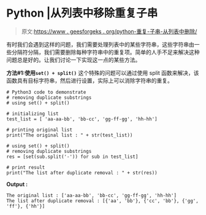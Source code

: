 # Python |从列表中移除重复子串

> 原文:[https://www . geesforgeks . org/python-重复-子串-从列表中删除/](https://www.geeksforgeeks.org/python-duplicate-substring-removal-from-list/)

有时我们会遇到这样的问题，我们需要处理列表中的某些字符串，这些字符串由一些分隔符分隔，我们需要删除每种字符串中的重复项。简单的人手不足来解决这种问题总是好的。让我们讨论一下实现这一点的某些方法。

**方法#1:使用`set() + split()`**
这个特殊的问题可以通过使用 split 函数来解决，该函数具有目标字符串，然后进行设置，实际上可以消除字符串的重复。

```
# Python3 code to demonstrate
# removing duplicate substrings
# using set() + split()

# initializing list
test_list = [ 'aa-aa-bb', 'bb-cc', 'gg-ff-gg', 'hh-hh']

# printing original list
print("The original list : " + str(test_list))

# using set() + split()
# removing duplicate substrings
res = [set(sub.split('-')) for sub in test_list]

# print result
print("The list after duplicate removal : " + str(res))
```

**Output :**

```
The original list : ['aa-aa-bb', 'bb-cc', 'gg-ff-gg', 'hh-hh']
The list after duplicate removal : [{'aa', 'bb'}, {'cc', 'bb'}, {'gg', 'ff'}, {'hh'}]

```